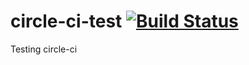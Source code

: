 # circle-ci-test [![Build Status](https://circleci.com/gh/nodetomation/circle-ci-test.svg?style=shield)](https://circleci.com/gh/nodetomation/circle-ci-test)
Testing circle-ci

